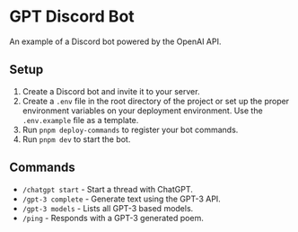 # GPT Discord Bot

An example of a Discord bot powered by the OpenAI API.

## Setup

1. Create a Discord bot and invite it to your server.
2. Create a `.env` file in the root directory of the project or set up the proper environment variables on your
   deployment environment. Use the `.env.example` file as a template.
3. Run `pnpm deploy-commands` to register your bot commands.
4. Run `pnpm dev` to start the bot.

## Commands

- `/chatgpt start` - Start a thread with ChatGPT.
- `/gpt-3 complete` - Generate text using the GPT-3 API.
- `/gpt-3 models` - Lists all GPT-3 based models.
- `/ping` - Responds with a GPT-3 generated poem.
